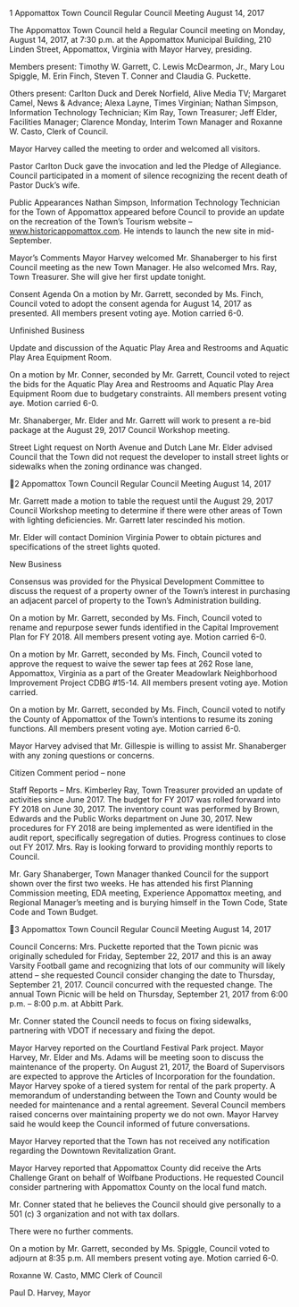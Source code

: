 1  Appomattox Town Council
Regular Council Meeting
August 14, 2017

The Appomattox Town Council held a Regular Council meeting on Monday, August 14, 2017, at
7:30 p.m. at the Appomattox Municipal Building, 210 Linden Street, Appomattox, Virginia with
Mayor Harvey, presiding.

Members present:  Timothy W. Garrett, C. Lewis McDearmon, Jr., Mary Lou Spiggle, M. Erin
Finch, Steven T. Conner and Claudia G. Puckette.

Others present:  Carlton Duck and Derek Norfield, Alive Media TV; Margaret Camel, News &
Advance; Alexa Layne, Times Virginian; Nathan Simpson, Information Technology Technician;
Kim Ray, Town Treasurer; Jeff Elder, Facilities Manager; Clarence Monday, Interim Town
Manager and Roxanne W. Casto, Clerk of Council.

Mayor Harvey called the meeting to order and welcomed all visitors.

Pastor Carlton Duck gave the invocation and led the Pledge of Allegiance.  Council participated
in a moment of silence recognizing the recent death of Pastor Duck’s wife.

Public Appearances
Nathan Simpson, Information Technology Technician for the Town of Appomattox appeared
before Council to provide an update on the recreation of the Town’s Tourism website –
www.historicappomattox.com.  He intends to launch the new site in mid-September.

Mayor’s Comments
Mayor Harvey welcomed Mr. Shanaberger to his first Council meeting as the new Town
Manager.  He also welcomed Mrs. Ray, Town Treasurer.  She will give her first update tonight.

Consent Agenda
On a motion by Mr. Garrett, seconded by Ms. Finch, Council voted to adopt the consent agenda
for August 14, 2017 as presented.  All members present voting aye.  Motion carried 6-0.

Unfinished Business

Update and discussion of the Aquatic Play Area and Restrooms and Aquatic Play Area
Equipment Room.

On a motion by Mr. Conner, seconded by Mr. Garrett, Council voted to reject the bids for the
Aquatic Play Area and Restrooms and Aquatic Play Area Equipment Room due to budgetary
constraints.  All members present voting aye.  Motion carried 6-0.

Mr. Shanaberger, Mr. Elder and Mr. Garrett will work to present a re-bid package at the August
29, 2017 Council Workshop meeting.

Street Light request on North Avenue and Dutch Lane
Mr. Elder advised Council that the Town did not request the developer to install street lights or
sidewalks when the zoning ordinance was changed.

2  Appomattox Town Council
Regular Council Meeting
August 14, 2017

Mr. Garrett made a motion to table the request until the August 29, 2017 Council Workshop
meeting to determine if there were other areas of Town with lighting deficiencies.  Mr. Garrett
later rescinded his motion.

Mr. Elder will contact Dominion Virginia Power to obtain pictures and specifications of the
street lights quoted.

New Business

Consensus was provided for the Physical Development Committee to discuss the request of a
property owner of the Town’s interest in purchasing an adjacent parcel of property to the Town’s
Administration building.

On a motion by Mr. Garrett, seconded by Ms. Finch, Council voted to rename and repurpose
sewer funds identified in the Capital Improvement Plan for FY 2018.  All members present
voting aye.  Motion carried 6-0.

On a motion by Mr. Garrett, seconded by Ms. Finch, Council voted to approve the request to
waive the sewer tap fees at 262 Rose lane, Appomattox, Virginia as a part of the Greater
Meadowlark Neighborhood Improvement Project CDBG #15-14.  All members present voting
aye.  Motion carried.

On a motion by Mr. Garrett, seconded by Ms. Finch, Council voted to notify the County of
Appomattox of the Town’s intentions to resume its zoning functions.  All members present
voting aye.  Motion carried 6-0.

Mayor Harvey advised that Mr. Gillespie is willing to assist Mr. Shanaberger with any zoning
questions or concerns.

Citizen Comment period – none

Staff Reports –
Mrs. Kimberley Ray, Town Treasurer provided an update of activities since June 2017.  The
budget for FY 2017 was rolled forward into FY 2018 on June 30, 2017.  The inventory count
was performed by Brown, Edwards and the Public Works department on June 30, 2017.  New
procedures for FY 2018 are being implemented as were identified in the audit report, specifically
segregation of duties.  Progress continues to close out FY 2017.  Mrs. Ray is looking forward to
providing monthly reports to Council.

Mr. Gary Shanaberger, Town Manager thanked Council for the support shown over the first two
weeks.  He has attended his first Planning Commission meeting, EDA meeting, Experience
Appomattox meeting, and Regional Manager’s meeting and is burying himself in the Town
Code, State Code and Town Budget.

3  Appomattox Town Council
Regular Council Meeting
August 14, 2017

Council Concerns:
Mrs. Puckette reported that the Town picnic was originally scheduled for Friday, September 22,
2017 and this is an away Varsity Football game and recognizing that lots of our community will
likely attend – she requested Council consider changing the date to Thursday, September 21,
2017.  Council concurred with the requested change.  The annual Town Picnic will be held on
Thursday, September 21, 2017 from 6:00 p.m. – 8:00 p.m. at Abbitt Park.

Mr. Conner stated the Council needs to focus on fixing sidewalks, partnering with VDOT if
necessary and fixing the depot.

Mayor Harvey reported on the Courtland Festival Park project.  Mayor Harvey, Mr. Elder and
Ms. Adams will be meeting soon to discuss the maintenance of the property.  On August 21,
2017, the Board of Supervisors are expected to approve the Articles of Incorporation for the
foundation.  Mayor Harvey spoke of a tiered system for rental of the park property.  A
memorandum of understanding between the Town and County would be needed for maintenance
and a rental agreement.  Several Council members raised concerns over maintaining property we
do not own.  Mayor Harvey said he would keep the Council informed of future conversations.

Mayor Harvey reported that the Town has not received any notification regarding the Downtown
Revitalization Grant.

Mayor Harvey reported that Appomattox County did receive the Arts Challenge Grant on behalf
of Wolfbane Productions.  He requested Council consider partnering with Appomattox County
on the local fund match.

Mr. Conner stated that he believes the Council should give personally to a 501 (c) 3 organization
and not with tax dollars.

There were no further comments.

On a motion by Mr. Garrett, seconded by Ms. Spiggle, Council voted to adjourn at 8:35 p.m.  All
members present voting aye.  Motion carried 6-0.

Roxanne W. Casto, MMC
Clerk of Council

Paul D. Harvey, Mayor


